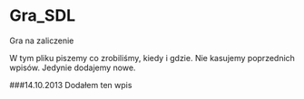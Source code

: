 Gra_SDL
=======

Gra na zaliczenie

W tym pliku piszemy co zrobiliśmy, kiedy i gdzie.
Nie kasujemy poprzednich wpisów. Jedynie dodajemy nowe. 

###14.10.2013
Dodałem ten wpis

